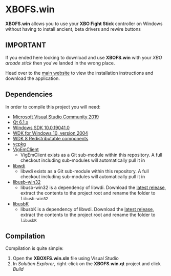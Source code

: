 ﻿# XBOFS.win
**XBOFS.win** allows you to use your **XBO Fight Stick** controller on Windows without having to install ancient, beta drivers 
and rewire buttons

## IMPORTANT
If you ended here looking to download and use **XBOFS.win** with your *XBO arcade stick* then you've landed in the wrong place.

Head over to the [main website](https://xbofs.win) to view the installation instructions and download the application.

## Dependencies

In order to compile this project you will need:
* [Microsoft Visual Studio Community 2019](https://visualstudio.microsoft.com)
* [Qt 6.1.x](https://www.qt.io/download-qt-installer)
* [Windows SDK 10.0.19041.0](https://download.microsoft.com/download/1/c/3/1c3d5161-d9e9-4e4b-9b43-b70fe8be268c/windowssdk/winsdksetup.exe)
* [WDK for Windows 10, version 2004](https://docs.microsoft.com/en-ca/windows-hardware/drivers/download-the-wdk)
* [WDK 8 Redistributable components](https://docs.microsoft.com/en-us/windows-hardware/drivers/other-wdk-downloads)
* [vcpkg](https://github.com/microsoft/vcpkg)
* [VigEmClient](https://github.com/ViGEm/ViGEmClient) 
    * VigEmClient exists as a Git sub-module within this repository. A full checkout including sub-modules will automatically pull it in
* [libwdi](https://github.com/pbatard/libwdi/)
    * libwdi exists as a Git sub-module within this repository. A full checkout including sub-modules will automatically pull it in
* [libusb-win32](https://sourceforge.net/projects/libusb-win32/files/libusb-win32-releases/1.2.6.0/)
    * libusb-win32 is a dependency of libwdi. Download the [latest release](https://sourceforge.net/projects/libusb-win32/files/libusb-win32-releases/1.2.6.0/libusb-win32-bin-1.2.6.0.zip/download), extract the contents to the project root and rename the folder to `libusb-win32`
* [libusbK](https://sourceforge.net/projects/libusb-win32/files/libusbK-release/)
    * libusbK is a dependency of libwdi. Download the [latest release](https://sourceforge.net/projects/libusb-win32/files/libusbK-release/libusbK-3.0.8.0-bin.7z/download), extract the contents to the project root and rename the folder to `libusbK`

## Compilation

Compilation is quite simple:

1. Open the **XBOXFS.win.sln** file using Visual Studio
2. In *Solution Explorer*, right-click on the **XBOFS.win.qt** project and click *Build*